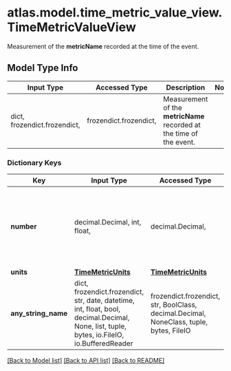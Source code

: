 # atlas.model.time_metric_value_view.TimeMetricValueView

Measurement of the **metricName** recorded at the time of the event.

## Model Type Info
Input Type | Accessed Type | Description | Notes
------------ | ------------- | ------------- | -------------
dict, frozendict.frozendict,  | frozendict.frozendict,  | Measurement of the **metricName** recorded at the time of the event. | 

### Dictionary Keys
Key | Input Type | Accessed Type | Description | Notes
------------ | ------------- | ------------- | ------------- | -------------
**number** | decimal.Decimal, int, float,  | decimal.Decimal,  | Amount of the **metricName** recorded at the time of the event. This value triggered the alert. | [optional] value must be a 64 bit float
**units** | [**TimeMetricUnits**](TimeMetricUnits.md) | [**TimeMetricUnits**](TimeMetricUnits.md) |  | [optional] 
**any_string_name** | dict, frozendict.frozendict, str, date, datetime, int, float, bool, decimal.Decimal, None, list, tuple, bytes, io.FileIO, io.BufferedReader | frozendict.frozendict, str, BoolClass, decimal.Decimal, NoneClass, tuple, bytes, FileIO | any string name can be used but the value must be the correct type | [optional]

[[Back to Model list]](../../README.md#documentation-for-models) [[Back to API list]](../../README.md#documentation-for-api-endpoints) [[Back to README]](../../README.md)

